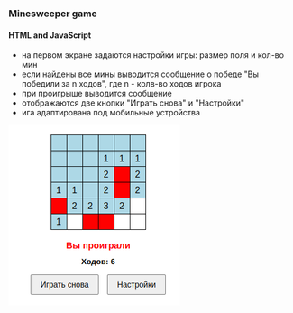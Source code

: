 ### Minesweeper game  
#### HTML and JavaScript

- на первом экране задаются настройки игры: размер поля и кол-во мин
- если найдены все мины выводится сообщение о победе "Вы победили за n ходов", где n - колв-во ходов игрока
- при проигрыше выводится сообщение
- отображаются две кнопки "Играть снова" и "Настройки"
- ига адаптирована под мобильные устройства

![скриншот экрана проигрыша](https://github.com/kalikrit/minesweeper/blob/main/minesweeper.png)
